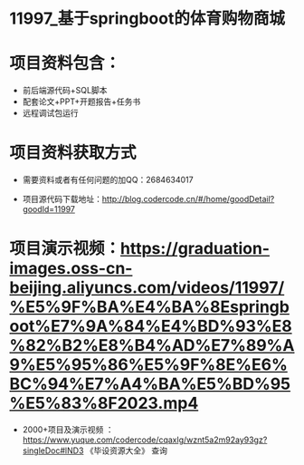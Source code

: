 #  11997_基于springboot的体育购物商城
 
 #  项目资料包含：
 *  前后端源代码+SQL脚本
 *  配套论文+PPT+开题报告+任务书
 *  远程调试包运行

 #  项目资料获取方式
 *  需要资料或者有任何问题的加QQ：2684634017

 *  项目源代码下载地址：http://blog.codercode.cn/#/home/goodDetail?goodId=11997
   
 #  项目演示视频：https://graduation-images.oss-cn-beijing.aliyuncs.com/videos/11997/%E5%9F%BA%E4%BA%8Espringboot%E7%9A%84%E4%BD%93%E8%82%B2%E8%B4%AD%E7%89%A9%E5%95%86%E5%9F%8E%E6%BC%94%E7%A4%BA%E5%BD%95%E5%83%8F2023.mp4
          
 *  2000+项目及演示视频 ：https://www.yuque.com/codercode/cqaxlg/wznt5a2m92ay93gz?singleDoc#lND3 《毕设资源大全》
   查询
